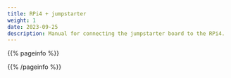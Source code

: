 ```yaml
---
title: RPi4 + jumpstarter
weight: 1
date: 2023-09-25
description: Manual for connecting the jumpstarter board to the RPi4.
---
```


{{% pageinfo %}}

{{% /pageinfo %}}